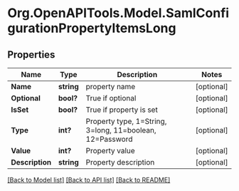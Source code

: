 # Org.OpenAPITools.Model.SamlConfigurationPropertyItemsLong

## Properties

Name | Type | Description | Notes
------------ | ------------- | ------------- | -------------
**Name** | **string** | property name | [optional] 
**Optional** | **bool?** | True if optional | [optional] 
**IsSet** | **bool?** | True if property is set | [optional] 
**Type** | **int?** | Property type, 1&#x3D;String, 3&#x3D;long, 11&#x3D;boolean, 12&#x3D;Password | [optional] 
**Value** | **int?** | Property value | [optional] 
**Description** | **string** | Property description | [optional] 

[[Back to Model list]](../README.md#documentation-for-models) [[Back to API list]](../README.md#documentation-for-api-endpoints) [[Back to README]](../README.md)

